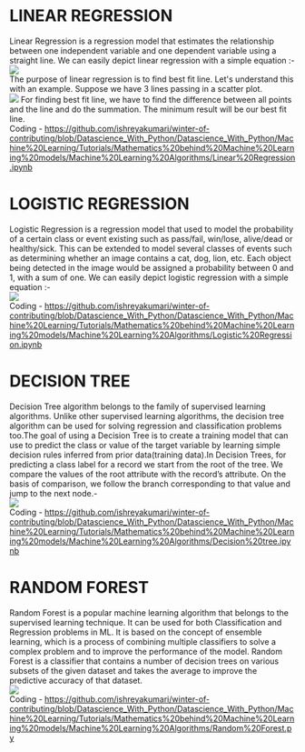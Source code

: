 # LINEAR REGRESSION
Linear Regression is a regression model that estimates the relationship between one independent variable and one dependent variable using a straight line. We can easily depict linear regression with a simple equation :-<br/>
<img src="https://github.com/ishreyakumari/winter-of-contributing/blob/Datascience_With_Python/Datascience_With_Python/Machine%20Learning/Tutorials/Mathematics%20behind%20Machine%20Learning%20models/Images/equation.jpg"/></br>
The purpose of linear regression is to find best fit line. Let's understand this with an example. Suppose we have 3 lines passing in a scatter plot.</br>
<img src="https://github.com/ishreyakumari/winter-of-contributing/blob/Datascience_With_Python/Datascience_With_Python/Machine%20Learning/Tutorials/Mathematics%20behind%20Machine%20Learning%20models/Images/best%20fit%20line.png"/>
For finding best fit line, we have to find the difference between all points and the line and do the summation. The minimum result will be our best fit line.</br>
Coding - https://github.com/ishreyakumari/winter-of-contributing/blob/Datascience_With_Python/Datascience_With_Python/Machine%20Learning/Tutorials/Mathematics%20behind%20Machine%20Learning%20models/Machine%20Learning%20Algorithms/Linear%20Regression.ipynb

# LOGISTIC REGRESSION
Logistic Regression is a regression model that used to model the probability of a certain class or event existing such as pass/fail, win/lose, alive/dead or healthy/sick. This can be extended to model several classes of events such as determining whether an image contains a cat, dog, lion, etc. Each object being detected in the image would be assigned a probability between 0 and 1, with a sum of one. We can easily depict logistic regression with a simple equation :-<br/>
<img src="https://github.com/ishreyakumari/winter-of-contributing/blob/Datascience_With_Python/Datascience_With_Python/Machine%20Learning/Tutorials/Mathematics%20behind%20Machine%20Learning%20models/Images/sigmoid.png"/></br>
Coding - https://github.com/ishreyakumari/winter-of-contributing/blob/Datascience_With_Python/Datascience_With_Python/Machine%20Learning/Tutorials/Mathematics%20behind%20Machine%20Learning%20models/Machine%20Learning%20Algorithms/Logistic%20Regression.ipynb

# DECISION TREE
Decision Tree algorithm belongs to the family of supervised learning algorithms. Unlike other supervised learning algorithms, the decision tree algorithm can be used for solving regression and classification problems too.The goal of using a Decision Tree is to create a training model that can use to predict the class or value of the target variable by learning simple decision rules inferred from prior data(training data).In Decision Trees, for predicting a class label for a record we start from the root of the tree. We compare the values of the root attribute with the record’s attribute. On the basis of comparison, we follow the branch corresponding to that value and jump to the next node.-<br/>
<img src="https://github.com/ishreyakumari/winter-of-contributing/blob/Datascience_With_Python/Datascience_With_Python/Machine%20Learning/Tutorials/Mathematics%20behind%20Machine%20Learning%20models/Images/Decision_Tree-2.png"/></br>
Coding - https://github.com/ishreyakumari/winter-of-contributing/blob/Datascience_With_Python/Datascience_With_Python/Machine%20Learning/Tutorials/Mathematics%20behind%20Machine%20Learning%20models/Machine%20Learning%20Algorithms/Decision%20tree.ipynb

# RANDOM FOREST
Random Forest is a popular machine learning algorithm that belongs to the supervised learning technique. It can be used for both Classification and Regression problems in ML. It is based on the concept of ensemble learning, which is a process of combining multiple classifiers to solve a complex problem and to improve the performance of the model. Random Forest is a classifier that contains a number of decision trees on various subsets of the given dataset and takes the average to improve the predictive accuracy of that dataset.<br/>
<img src="https://github.com/ishreyakumari/winter-of-contributing/blob/Datascience_With_Python/Datascience_With_Python/Machine%20Learning/Tutorials/Mathematics%20behind%20Machine%20Learning%20models/Images/random.png"/></br>
Coding - https://github.com/ishreyakumari/winter-of-contributing/blob/Datascience_With_Python/Datascience_With_Python/Machine%20Learning/Tutorials/Mathematics%20behind%20Machine%20Learning%20models/Machine%20Learning%20Algorithms/Random%20Forest.py
